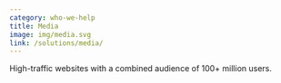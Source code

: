 ```yaml
---
category: who-we-help
title: Media
image: img/media.svg
link: /solutions/media/
---
```


High-traffic websites with a combined audience of 100+ million users.
